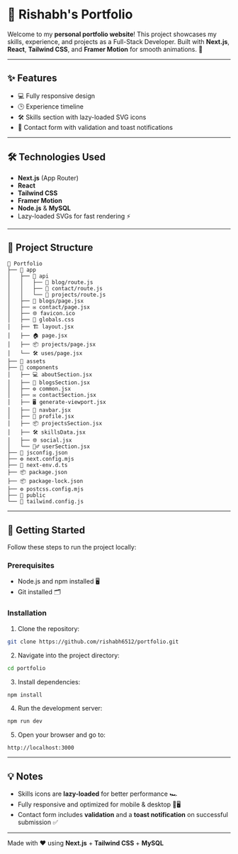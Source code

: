 # 🌟 Rishabh's Portfolio

Welcome to my **personal portfolio website**! This project showcases my skills, experience, and projects as a Full-Stack Developer. Built with **Next.js**, **React**, **Tailwind CSS**, and **Framer Motion** for smooth animations. 🚀

---

## ✨ Features

- 💻 Fully responsive design  
- 🕒 Experience timeline  
- 🛠️ Skills section with lazy-loaded SVG icons  
- 📩 Contact form with validation and toast notifications  

---

## 🛠️ Technologies Used

- **Next.js** (App Router)  
- **React**  
- **Tailwind CSS**  
- **Framer Motion**  
- **Node.js** & **MySQL**  
- Lazy-loaded SVGs for fast rendering ⚡  

---

## 📂 Project Structure

```
📁 Portfolio
├── 📂 app
│   ├── 📂 api
│   │   ├── 📝 blog/route.js
│   │   ├── 📝 contact/route.js
│   │   └── 📝 projects/route.js
│   ├── 📰 blogs/page.jsx
│   ├── ✉️ contact/page.jsx
│   ├── 🌐 favicon.ico
│   ├── 🎨 globals.css
│   ├── 🏗 layout.jsx
│   ├── 🏠 page.jsx
│   ├── 📦 projects/page.jsx
│   └── 🛠 uses/page.jsx
├── 📂 assets
├── 📂 components
│   ├── 💻 aboutSection.jsx
│   ├── 📰 blogsSection.jsx
│   ├── ⚙️ common.jsx
│   ├── ✉️ contactSection.jsx
│   ├── 🖥 generate-viewport.jsx
│   ├── 🧭 navbar.jsx
│   ├── 👤 profile.jsx
│   ├── 📦 projectsSection.jsx
│   ├── 🛠 skillsData.jsx
│   ├── 🌐 social.jsx
│   └── 🙋‍♂️ userSection.jsx
├── 📝 jsconfig.json
├── ⚙️ next.config.mjs
├── 📝 next-env.d.ts
├── 📦 package.json
├── 📦 package-lock.json
├── ⚙️ postcss.config.mjs
├── 📂 public
└── 🎨 tailwind.config.js
```

---

## 🚀 Getting Started

Follow these steps to run the project locally:

### Prerequisites

- Node.js and npm installed 🖥️  
- Git installed 🗂️  

### Installation

1. Clone the repository:

```bash
git clone https://github.com/rishabh6512/portfolio.git
````

2. Navigate into the project directory:

```bash
cd portfolio
```

3. Install dependencies:

```bash
npm install
```

4. Run the development server:

```bash
npm run dev
```

5. Open your browser and go to:

```
http://localhost:3000
```

---

## 💡 Notes

* Skills icons are **lazy-loaded** for better performance 🏎️
* Fully responsive and optimized for mobile & desktop 📱🖥️
* Contact form includes **validation** and a **toast notification** on successful submission ✅

---

Made with ❤️ using **Next.js** + **Tailwind CSS** + **MySQL**
